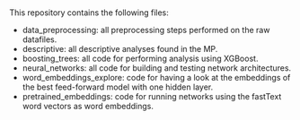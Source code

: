 #

This repository contains the following files:

- data_preprocessing: all preprocessing steps performed on the raw datafiles.
- descriptive: all descriptive analyses found in the MP.
- boosting_trees: all code for performing analysis using XGBoost. 
- neural_networks: all code for building and testing network architectures.
- word_embeddings_explore: code for having a look at the embeddings of the best feed-forward model with one hidden layer.
- pretrained_embeddings: code for running networks using the fastText word vectors as word embeddings.


